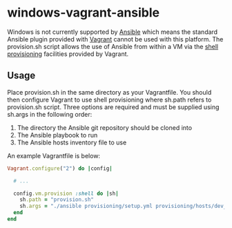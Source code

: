 windows-vagrant-ansible
=======================

Windows is not currently supported by [Ansible][1] which means the standard Ansible plugin provided with
[Vagrant][2] cannot be used with this platform. The provision.sh script allows the use of Ansible from within
a VM via the [shell provisioning][3] facilities provided by Vagrant.

Usage
-----

Place provision.sh in the same directory as your Vagrantfile. You should then configure Vagrant to use
shell provisioning where sh.path refers to provision.sh script. Three options are required and must be
supplied using sh.args in the following order:

1. The directory the Ansible git repository should be cloned into
2. The Ansible playbook to run
3. The Ansible hosts inventory file to use

An example Vagrantfile is below:

```ruby
Vagrant.configure("2") do |config|

  # ...

  config.vm.provision :shell do |sh|
    sh.path = "provision.sh"
    sh.args = "./ansible provisioning/setup.yml provisioning/hosts/dev_hosts"
  end
end
```

[1]: http://www.ansibleworks.com "Ansible"
[2]: http://www.vagrantup.com/ "Vagrant"
[3]: http://docs.vagrantup.com/v2/provisioning/shell.html "Shell Provisioning"
